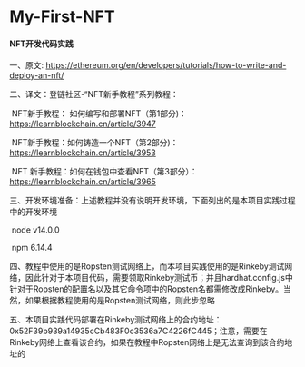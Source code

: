 # My-First-NFT
#### NFT开发代码实践

一、原文: https://ethereum.org/en/developers/tutorials/how-to-write-and-deploy-an-nft/

二、译文：登链社区-“NFT新手教程”系列教程：

​            NFT新手教程： 如何编写和部署NFT（第1部分)：https://learnblockchain.cn/article/3947

​            NFT新手教程：如何铸造一个NFT（第2部分)：https://learnblockchain.cn/article/3953

​            NFT 新手教程：如何在钱包中查看NFT（第3部分）：https://learnblockchain.cn/article/3965

三、开发环境准备：上述教程并没有说明开发环境，下面列出的是本项目实践过程中的开发环境

​            node v14.0.0

​            npm 6.14.4

四、教程中使用的是Ropsten测试网络上，而本项目实践使用的是Rinkeby测试网络，因此针对于本项目代码，需要领取Rinkeby测试币；并且hardhat.config.js中针对于Ropsten的配置名以及其它命令项中的Ropsten名都需修改成Rinkeby。当然，如果根据教程使用的是Ropsten测试网络，则此步忽略

五、本项目实践代码部署在Rinkeby测试网络上的合约地址：0x52F39b939a14935cCb483F0c3536a7C4226fC445；注意，需要在Rinkeby网络上查看该合约，如果在教程中Ropsten网络上是无法查询到该合约地址的